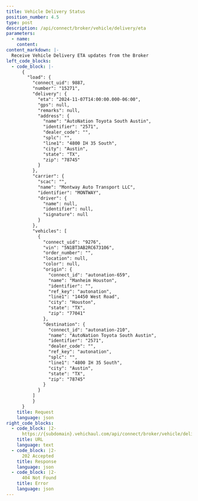 ```yaml
---
title: Vehicle Delivery Status
position_number: 4.5
type: post
description: /api/connect/broker/vehicle/delivery/eta
parameters:
  - name: 
    content: 
content_markdown: |-
  Receive Vehicle Delivery ETA updates from the Broker
left_code_blocks:
  - code_block: |-
      {
        "load": {
          "connect_uid": 9887,
          "number": "15271",
          "delivery": {
            "eta": "2024-11-07T14:00:00.000-06:00",
            "gps": null,
            "remarks": null,
            "address": {
              "name": "AutoNation Toyota South Austin",
              "identifier": "2571",
              "dealer_code": "",
              "splc": "",
              "line1": "4800 IH 35 South",
              "city": "Austin",
              "state": "TX",
              "zip": "78745"
            }
          },
          "carrier": {
            "scac": "",
            "name": "Montway Auto Transport LLC",
            "identifier": "MONTWAY",
            "driver": {
              "name": null,
              "identifier": null,
              "signature": null
            }
          },
          "vehicles": [
            {
              "connect_uid": "9276",
              "vin": "5N1BT3AB2RC673106",
              "order_number": "",
              "location": null,
              "color": null,
              "origin": {
                "connect_id": "autonation-659",
                "name": "Manheim Houston",
                "identifier": "",
                "ref_key": "autonation",
                "line1": "14450 West Road",
                "city": "Houston",
                "state": "TX",
                "zip": "77041"
              },
              "destination": {
                "connect_id": "autonation-210",
                "name": "AutoNation Toyota South Austin",
                "identifier": "2571",
                "dealer_code": "",
                "ref_key": "autonation",
                "splc": "",
                "line1": "4800 IH 35 South",
                "city": "Austin",
                "state": "TX",
                "zip": "78745"
              }
            }
          ]
          }
      } 
    title: Request
    language: json
right_code_blocks:
  - code_block: |2-
      https://{subdomain}.vehichaul.com/api/connect/broker/vehicle/delivery/eta
    title: URL
    language: text
  - code_block: |2-
      202 Accepted
    title: Response
    language: json
  - code_block: |2-
      404 Not Found
    title: Error
    language: json
---
```

